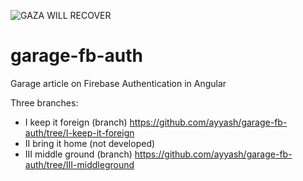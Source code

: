 ![GAZA WILL RECOVER](https://img.shields.io/badge/GAZA_WILL_RECOVER-%F0%9F%87%B5%F0%9F%87%B8%20Tech_For_Palestine-D83838?labelColor=01B861&color=D83838&link=https%3A%2F%2Ftechforpalestine.org%2Flearn-more)

# garage-fb-auth
Garage article on Firebase Authentication in Angular

Three branches:
- I keep it foreign (branch) https://github.com/ayyash/garage-fb-auth/tree/I-keep-it-foreign
- II bring it home (not developed)
- III middle ground (branch) https://github.com/ayyash/garage-fb-auth/tree/III-middleground
